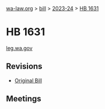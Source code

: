 [wa-law.org](/) > [bill](/bill/) > [2023-24](/bill/2023-24/) > [HB 1631](/bill/2023-24/hb/1631/)

# HB 1631
[leg.wa.gov](https://app.leg.wa.gov/billsummary?BillNumber=1631&Year=2023&Initiative=false)

## Revisions
* [Original Bill](1/)

## Meetings